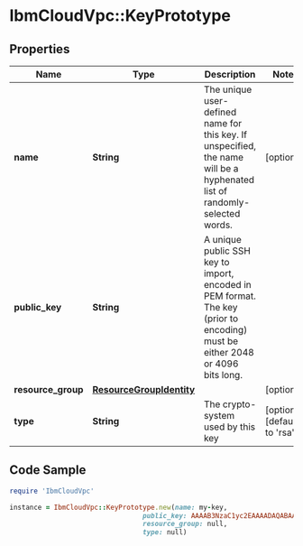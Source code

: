 # IbmCloudVpc::KeyPrototype

## Properties

Name | Type | Description | Notes
------------ | ------------- | ------------- | -------------
**name** | **String** | The unique user-defined name for this key. If unspecified, the name will be a hyphenated list of randomly-selected words. | [optional] 
**public_key** | **String** | A unique public SSH key to import, encoded in PEM format. The key (prior to encoding) must be either 2048 or 4096 bits long. | 
**resource_group** | [**ResourceGroupIdentity**](ResourceGroupIdentity.md) |  | [optional] 
**type** | **String** | The crypto-system used by this key | [optional] [default to &#39;rsa&#39;]

## Code Sample

```ruby
require 'IbmCloudVpc'

instance = IbmCloudVpc::KeyPrototype.new(name: my-key,
                                 public_key: AAAAB3NzaC1yc2EAAAADAQABAAABAQDDGe50Bxa5T5NDddrrtbx2Y4/VGbiCgXqnBsYToIUKoFSHTQl5IX3PasGnneKanhcLwWz5M5MoCRvhxTp66NKzIfAz7r+FX9rxgR+ZgcM253YAqOVeIpOU408simDZKriTlN8kYsXL7P34tsWuAJf4MgZtJAQxous/2byetpdCv8ddnT4X3ltOg9w+LqSCPYfNivqH00Eh7S1Ldz7I8aw5WOp5a+sQFP/RbwfpwHp+ny7DfeIOokcuI42tJkoBn7UsLTVpCSmXr2EDRlSWe/1M/iHNRBzaT3CK0+SwZWd2AEjePxSnWKNGIEUJDlUYp7hKhiQcgT5ZAnWU121oc5En,
                                 resource_group: null,
                                 type: null)
```


